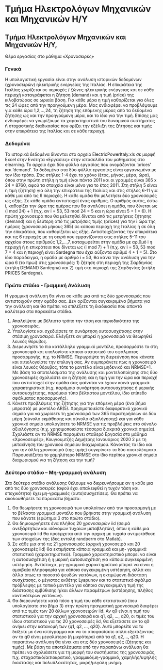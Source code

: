 # Τμήμα Ηλεκτρολόγων Μηχανικών και Μηχανικών Η/Υ

## Τμήμα Ηλεκτρολόγων Μηχανικών και Μηχανικών Η/Υ,
Θέμα εργασίας στο μάθημα «Χρονοσειρές»

### Γενικά
Η υπολογιστική εργασία είναι στην ανάλυση ιστορικών δεδομένων (χρονοσειρών) ηλεκτρικής ενεργείας της Ιταλίας. Η επικράτεια της Ιταλίας χωρίζεται σε περιοχές / ζώνες ηλεκτρικής ενέργειας και σε κάθε περιοχή καταγράφεται η ζήτηση (demand) και η τιμή (price) της κιλοβατώρας σε ωριαία βάση. Για κάθε μέρα η τιμή καθορίζεται για όλες τις 24 ώρες από την προηγούμενη μέρα. Μας ενδιαφέρει να προβλέψουμε για κάθε ώρα 1,2,…,24, τη ζήτηση της επόμενης μέρας από τα δεδομένα ζήτησης ως και την προηγούμενη μέρα, και το ίδιο για την τιμή. Επίσης μας ενδιαφέρει να γνωρίζουμε τα χαρακτηριστικά του δυναμικού συστήματος ή στοχαστικής διαδικασίας που ορίζει την εξέλιξη της ζήτησης και τιμής στην επικράτεια της Ιταλίας και σε κάθε περιοχή.

### Δεδομένα
Τα ιστορικά δεδομένα δίνονται στο αρχείο ElectricPowerItaly.xls σε μορφή Excel στην Ενότητα «Εργασίες» στην ιστοσελίδα του μαθήματος στο elearning. Το αρχείο έχει δύο φύλλα εργασίας που ονομάζονται ‘prices’ και ‘demand’. Τα δεδομένα στα δύο φύλλα εργασίας είναι οργανωμένα με τον ίδιο τρόπο. Στις στήλες 1-4 έχει το χρόνο (έτος, μήνας, μέρα, ώρα), όπου στην πρώτη στήλη η τιμή είναι πάντα 2011 και οι γραμμές είναι 365 x 24 = 8760, αφού τα στοιχεία είναι μόνο για το έτος 2011. Στη στήλη 5 είναι η τιμή (ζήτηση) για όλη την επικράτεια της Ιταλίας και στις στήλες 6-11 για κάθε μια από τις 6 περιοχές.
Η κάθε ομάδα θα μελετήσει δύο χρονοσειρές ως εξής. Σε κάθε ομάδα αντιστοιχεί ένας αριθμός. Ο αριθμός αυτός, έστω i, καθορίζει την ώρα της ημέρας που θα αναλύσει η ομάδα, που δίνεται ως (i mod 24) + 1 (π.χ. αν i = 53, 53 mod 24 = 5 και η ώρα είναι 5 + 1 = 6). Η πρώτη χρονοσειρά που θα μελετηθεί δίνεται από τις μετρήσεις ζήτησης (demand) και η δεύτερη από τις μετρήσεις τιμής (prices) για την i ώρα της ημέρας (χρονοσειρά μήκους 365) σε κάποια περιοχή της Ιταλίας ή σε όλη την επικράτεια, που καθορίζεται ως εξής. Αντιστοιχίζοντας την επικράτεια και τις 6 περιοχές με τη σειρά που εμφανίζονται στις στήλες 5-11 του αρχείου στους αριθμούς 1,2,…,7, καταχωρείται στην ομάδα με αριθμό i η περιοχή ή η επικράτεια που δίνεται ως (i mod 7) + 1 (π.χ. αν i = 53, 53 mod 7 = 4 και η περιοχή είναι Sardegna που έχει αύξοντα αριθμό 4 + 1 = 5). Στο ίδιο παράδειγμα, η ομάδα με αριθμό i = 53, θα κάνει την ανάλυση για την ώρα 6 (το πρωί) στις χρονοσειρές: 1) ζήτηση στη περιοχή της Σαρδηνίας (στήλη DEMAND Sardegna) και 2) τιμή στη περιοχή της Σαρδηνίας (στήλη PRICES Sardegna).

### Πρώτο στάδιο - Γραμμική Ανάλυση
H γραμμική ανάλυση θα γίνει σε κάθε μια από τις δύο χρονοσειρές που αντιστοιχούν στην ομάδα σας. Δεν ορίζονται συγκεκριμένα βήματα για την ανάλυση και θα πρέπει να επιλέξετε τη διαδικασία που απαντά καλύτερα στα παρακάτω στάδια.
1. Απαλείψετε με βέλτιστο τρόπο την τάση και περιοδικότητα της χρονοσειράς.
2. Υπολογίστε και σχεδιάσετε τη συνάρτηση αυτοσυσχέτισης στην στάσιμη χρονοσειρά. Ελέγξετε αν μπορεί η χρονοσειρά να θεωρηθεί λευκός θόρυβος.
3. Διερευνήστε το πιο κατάλληλο γραμμικό μοντέλο, προσαρμόστε το στη χρονοσειρά και υπολογίστε κάποιο στατιστικό του σφάλματος προσαρμογής, π.χ. το NRMSE. Περιγράψτε τη διερεύνηση που κάνατε και αιτιολογείστε την επιλογή σας. Αν συμπεράνετε πως η χρονοσειρά είναι λευκός θόρυβος, τότε το μοντέλο είναι μηδενικό και NRMSE=1.
Με βάση τα αποτελέσματα της ανάλυσης και μοντελοποίησης στις δύο χρονοσειρές σχολιάστε αν η ζήτηση και η τιμή για την ώρα και περιοχή που αντιστοιχεί στην ομάδα σας φαίνεται να έχουν κοινά γραμμικά χαρακτηριστικά (π.χ. παρόμοια συνάρτηση αυτοσυσχέτισης ή μερικής αυτοσυσχέτισης, παρόμοιο τύπο βέλτιστου μοντέλου, ίδιο επίπεδο σφάλματος προσαρμογής).
4. Κάνετε προβλέψεις της ζήτησης για την επόμενη μέρα (ένα βήμα μπροστά) με μοντέλο AR(5). Χρησιμοποιείστε διαφορετικό χρονικό σημείο για να χωρίσετε τη χρονοσειρά των 365 παρατηρήσεων σε δύο μέρη (σύνολο εκμάθησης και σύνολο αξιολόγησης) και για κάθε χρονικό σημείο υπολογίσετε τo NRMSE για τις προβλέψεις στο σύνολο αξιολόγησης (π.χ. χρησιμοποιείστε τέσσερα διακριτά χρονικά σημεία). Σχολιάστε αν το NRMSE παραμένει σταθερό
Εργασία στο μάθημα «Χρονοσειρές», Κουγιουμτζής Δημήτρης Ιανουάριος 2020
2
με τη μετακίνηση του χρονικού σημείου διαχωρισμού. Κάνοντας το ίδιο και για την άλλη χρονοσειρά (της τιμής)
συγκρίνετε τα δύο αποτελέσματα. Παρουσιάζεται το χαμηλότερο NRMSE στο ίδιο περίπου χρονικό σημείο
διαχωρισμού για τη ζήτηση και την τιμή?

### Δεύτερο στάδιο – Μη-γραμμική ανάλυση
Στο δεύτερο στάδιο ανάλυσης θέλουμε να διερευνήσουμε αν η κάθε μια από τις δύο χρονοσειρές (αφού έχει απαλειφθεί η
τυχόν τάση και εποχικότητα) έχει μη-γραμμικές (αυτο)συσχετίσεις. Θα πρέπει να ακολουθήσετε τα παρακάτω βήματα:
1. Θα θεωρήσετε τη χρονοσειρά των υπολοίπων από την προσαρμογή με το βέλτιστο γραμμικό μοντέλο που βρήκατε
στην γραμμική ανάλυση που κάνατε (ερώτημα 3 στο πρώτο στάδιο).
2. Θα δημιουργήσετε ένα πλήθος 20 χρονοσειρών iid (σειρά ανεξάρτητων και ισόνομων τυχαίων μεταβλητών), όπου η
κάθε μια χρονοσειρά iid θα προέρχεται από την αρχική με τυχαία αντιμετάθεση των στοιχείων της (δες εντολή randperm
στο Matlab).
3. Σε κάθε μια από τις 21 χρονοσειρές (αρχική χρονοσειρά και 20 χρονοσειρές iid) θα εκτιμήσετε κάποια γραμμικά και μη-
γραμμικά στατιστικά (χαρακτηριστικά). Γραμμικό χαρακτηριστικό μπορεί να είναι η αυτοσυσχέτιση ή η μερική
αυτοσυσχέτιση για κάποια συγκεκριμένη υστέρηση. Αντίστοιχα, μη-γραμμικό χαρακτηριστικό μπορεί να είναι η αμοιβαία
πληροφορία για κάποια συγκεκριμένη υστέρηση, αλλά και άλλα όπως το ποσοστό ψευδών γειτόνων, η εκτιμώμενη
διάσταση συσχέτισης, ο μέγιστος εκθέτης Lyapunov και το στατιστικό σφάλμα πρόβλεψης με τοπικό μοντέλο για κάποια
συγκεκριμένη τιμή της διάστασης εμβύθισης ή/και άλλων παραμέτρων (υστέρησης, πλήθος κοντινότερων γειτόνων).
4. Θα διερευνήσετε κατά πόσο η τιμή του κάθε στατιστικού (που υπολογίσατε στο βήμα 3) στην πρώτη πραγματική
χρονοσειρά διαφέρει από τις τιμές των 20 άλλων χρονοσειρών iid. Αν q0 είναι η τιμή του στατιστικού για την αρχική
χρονοσειρά και q1, q2, ..., q20, οι τιμές του ίδιου στατιστικού για τις 20 χρονοσειρές iid, θα εξετάσετε αν το q0 ανήκει στην
κατανομή των {q1, q2, ..., q20}. Αυτό μπορείτε να το δείξετε με ένα ιστόγραμμα και να το αποφασίσετε απλά εξετάζοντας αν
το q0 είναι μεγαλύτερο (ή μικρότερο) από τα q1, q2,..., q20.
Η παραπάνω ανάλυση θα γίνει και στις δύο χρονοσειρές (ζήτησης και τιμής).
Με βάση τα αποτελέσματα από την παραπάνω ανάλυση θα πρέπει να σχολιάσετε για τη μορφή του συστήματος της
χρονοσειράς, π.χ. στοχαστικό/αιτιοκρατικό, γραμμικό/μη-γραμμικό, χαμηλής/υψηλής διάστασης και πολυπλοκότητας,
μικρή/μεγάλη μνήμη.

